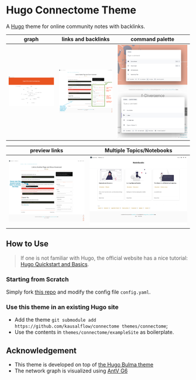 # Hugo Connectome Theme

A [Hugo](http://gohugo.io/) theme for online community notes with backlinks.


| graph | links and backlinks | command palette |
|----|----|----|
| ![](images/hugo-connectome-graph.png)  |  ![](images/hugo-connectome-article-page-links.png) |  ![](images/hugo-connectome-command-palette-demo.png) ![](images/hugo-connectome-command-palette-note-commands-demo.png) |



| preview links | Multiple Topics/Notebooks |
|----|----|
| ![](images/hugo-connectome-preview-double-bracket-links.png)  |  ![](images/hugo-connectome-multiple-notebooks.png) |




## How to Use

> If one is not familiar with Hugo, the official website has a nice tutorial: [Hugo Quickstart and Basics](https://gohugo.io/getting-started/quick-start/).

### Starting from Scratch

Simply fork [this repo](https://github.com/kausalflow/hugo-connectome-theme-demo) and modify the config file `config.yaml`.

### Use this theme in an existing Hugo site

- Add the theme `git submodule add https://github.com/kausalflow/connectome themes/connectome`;
- Use the contents in `themes/connectome/exampleSite` as boilerplate.


## Acknowledgement

- This theme is developed on top of [the Hugo Bulma theme](https://github.com/jeblister/bulma/)
- The network graph is visualized using [AntV G6](https://g6.antv.vision/)


